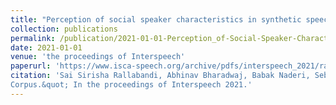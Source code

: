 ```yaml
---
title: "Perception of social speaker characteristics in synthetic speech"
collection: publications
permalink: /publication/2021-01-01-Perception_of-Social-Speaker-Characteristics-in-Synthetic-Speech
date: 2021-01-01
venue: 'the proceedings of Interspeech'
paperurl: 'https://www.isca-speech.org/archive/pdfs/interspeech_2021/rallabandi21_interspeech.pdf'
citation: 'Sai Sirisha Rallabandi, Abhinav Bharadwaj, Babak Naderi, Sebastian Möller &quot;Perception of Social Speaker Characteristics in Synthetic Speech 
Corpus.&quot; In the proceedings of Interspeech 2021.'
---
```

